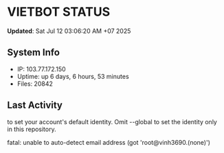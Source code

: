 # VIETBOT STATUS
**Updated**: Sat Jul 12 03:06:20 AM +07 2025

## System Info
- IP: 103.77.172.150
- Uptime: up 6 days, 6 hours, 53 minutes
- Files: 20842

## Last Activity

to set your account's default identity.
Omit --global to set the identity only in this repository.

fatal: unable to auto-detect email address (got 'root@vinh3690.(none)')
